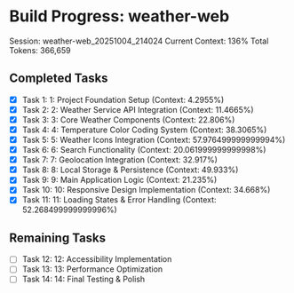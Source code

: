 # Build Progress: weather-web
Session: weather-web_20251004_214024
Current Context: 136%
Total Tokens: 366,659

## Completed Tasks
- [x] Task 1: 1: Project Foundation Setup (Context: 4.2955%)
- [x] Task 2: 2: Weather Service API Integration (Context: 11.4665%)
- [x] Task 3: 3: Core Weather Components (Context: 22.806%)
- [x] Task 4: 4: Temperature Color Coding System (Context: 38.3065%)
- [x] Task 5: 5: Weather Icons Integration (Context: 57.976499999999994%)
- [x] Task 6: 6: Search Functionality (Context: 20.061999999999998%)
- [x] Task 7: 7: Geolocation Integration (Context: 32.917%)
- [x] Task 8: 8: Local Storage & Persistence (Context: 49.933%)
- [x] Task 9: 9: Main Application Logic (Context: 21.235%)
- [x] Task 10: 10: Responsive Design Implementation (Context: 34.668%)
- [x] Task 11: 11: Loading States & Error Handling (Context: 52.268499999999996%)

## Remaining Tasks
- [ ] Task 12: 12: Accessibility Implementation
- [ ] Task 13: 13: Performance Optimization
- [ ] Task 14: 14: Final Testing & Polish
